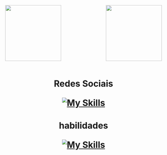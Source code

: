 <div>
  
  <img  height="180em" src="https://github-readme-stats.vercel.app/api?username=darkgx207&show_icons=true&theme=blueberry&include_all_commits=true&count_private=true"/>
  <img align="right" height="180em" src="https://github-readme-stats.vercel.app/api/top-langs/?username=darkgx207&layout=compact&langs_count=16&theme=aura"/>
  
</div>
<br>

<h1 align="center">Redes Sociais <br>

  [![My Skills](https://skillicons.dev/icons?i=linkedin)](https://skillicons.dev)


</h1>

<h1 align="center"> habilidades <br>

[![My Skills](https://skillicons.dev/icons?i=python,vue,django,js,php,linux,git,bash,flask,mysql,postgres,vim,markdown,latex,html,css)](https://skillicons.dev)

</h1>

